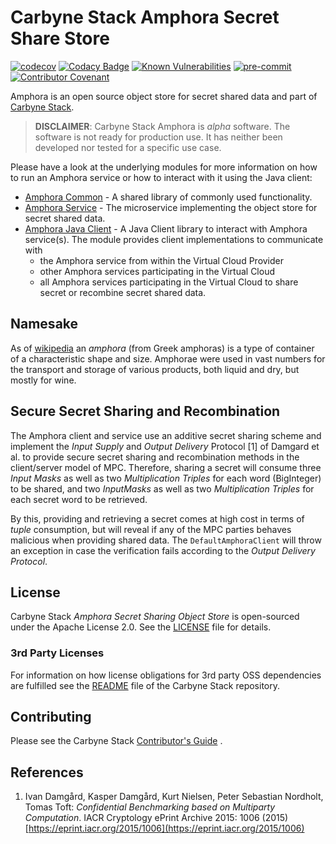 # Carbyne Stack Amphora Secret Share Store

[![codecov](https://codecov.io/gh/carbynestack/amphora/branch/master/graph/badge.svg?token=Oc5cDCTJsB)](https://codecov.io/gh/carbynestack/amphora)
[![Codacy Badge](https://app.codacy.com/project/badge/Grade/eb2caa9e77074e1384789ae168fdcb29)](https://www.codacy.com?utm_source=github.com&utm_medium=referral&utm_content=carbynestack/amphora&utm_campaign=Badge_Grade)
[![Known Vulnerabilities](https://snyk.io/test/github/carbynestack/amphora/badge.svg)](https://snyk.io/test/github/carbynestack/amphora)
[![pre-commit](https://img.shields.io/badge/pre--commit-enabled-brightgreen?logo=pre-commit&logoColor=white)](https://github.com/pre-commit/pre-commit)
[![Contributor Covenant](https://img.shields.io/badge/Contributor%20Covenant-2.1-4baaaa.svg)](CODE_OF_CONDUCT.md)

Amphora is an open source object store for secret shared data and part of
[Carbyne Stack](https://github.com/carbynestack).

> **DISCLAIMER**: Carbyne Stack Amphora is *alpha* software. The software is not
> ready for production use. It has neither been developed nor tested for a
> specific use case.

Please have a look at the underlying modules for more information on how to run
an Amphora service or how to interact with it using the Java client:

- [Amphora Common](amphora-common) - A shared library of commonly used
  functionality.
- [Amphora Service](amphora-service) - The microservice implementing the object
  store for secret shared data.
- [Amphora Java Client](amphora-java-client) - A Java Client library to interact
  with Amphora service(s). The module provides client implementations to
  communicate with
  - the Amphora service from within the Virtual Cloud Provider
  - other Amphora services participating in the Virtual Cloud
  - all Amphora services participating in the Virtual Cloud to share secret or
    recombine secret shared data.

## Namesake

As of [wikipedia](https://en.wikipedia.org/wiki/Amphora) an *amphora* (from
Greek amphoras) is a type of container of a characteristic shape and size.
Amphorae were used in vast numbers for the transport and storage of various
products, both liquid and dry, but mostly for wine.

## Secure Secret Sharing and Recombination

The Amphora client and service use an additive secret sharing scheme and
implement the *Input Supply* and *Output Delivery* Protocol \[1\] of Damgard et
al. to provide secure secret sharing and recombination methods in the
client/server model of MPC. Therefore, sharing a secret will consume three
*Input Masks* as well as two *Multiplication Triples* for each word (BigInteger)
to be shared, and two *InputMasks* as well as two *Multiplication Triples* for
each secret word to be retrieved.

By this, providing and retrieving a secret comes at high cost in terms of
*tuple* consumption, but will reveal if any of the MPC parties behaves malicious
when providing shared data. The `DefaultAmphoraClient` will throw an exception
in case the verification fails according to the *Output Delivery Protocol*.

## License

Carbyne Stack *Amphora Secret Sharing Object Store* is open-sourced under the
Apache License 2.0. See the [LICENSE](LICENSE) file for details.

### 3rd Party Licenses

For information on how license obligations for 3rd party OSS dependencies are
fulfilled see the [README](https://github.com/carbynestack/carbynestack) file of
the Carbyne Stack repository.

## Contributing

Please see the Carbyne Stack
[Contributor's Guide](https://github.com/carbynestack/carbynestack/blob/master/CONTRIBUTING.md)
.

## References

1. Ivan Damgård, Kasper Damgård, Kurt Nielsen, Peter Sebastian Nordholt, Tomas
   Toft: *Confidential Benchmarking based on Multiparty Computation*. IACR
   Cryptology ePrint Archive 2015: 1006 (2015)
   [https://eprint.iacr.org/2015/1006](https://eprint.iacr.org/2015/1006)
